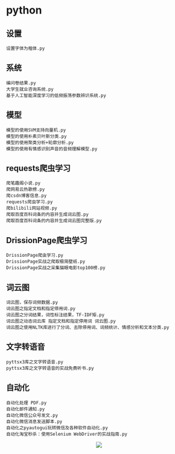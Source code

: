 # python
## 设置
    设置字体为楷体.py
## 系统
    编问卷结果.py
    大学生就业咨询系统.py
    基于人工智能深度学习的低频振荡参数辨识系统.py
## 模型
    模型的使用SVM支持向量机.py
    模型的使用朴素贝叶斯分类.py
    模型的使用聚类分析+轮廓分析.py
    模型的使用有情感识别声音的音频理解模型.py
## requests爬虫学习
    爬笔趣阁小说.py
    爬网易云热歌榜.py
    爬csdn博客信息.py
    requests爬虫学习.py
    爬bilibili网站视频.py
    爬取百度百科词条的内容并生成词云图.py
    爬取百度百科词条的内容并生成词云图完整版.py
## DrissionPage爬虫学习
    DrissionPage爬虫学习.py
    DrissionPage实战之爬取极简壁纸.py
    DrissionPage实战之采集猫眼电影top100榜.py
## 词云图
    词云图，保存词频数据.py
    词云图之指定文档和指定停用词.py
    词云图之分词结果，词性标注结果，TF-IDF矩.py
    词云图之动态词云库 指定文档和指定停用词 词云图.py
    词云图之使用NLTK库进行了分词、去除停用词、词频统计、情感分析和文本分类.py
## 文字转语音
    pyttsx3库之文字转语音.py
    pyttsx3库之文字转语音的实战免费听书.py
## 自动化
    自动化处理 PDF.py
    自动化邮件通知.py
    自动化微信公众号发文.py
    自动化微信消息发送脚本.py
    自动化之pyautogui玩转微信及各种软件自动化.py
    自动化淘宝秒杀：使用Selenium WebDriver的实战指南.py


<p align="center">
     <img src="https://capsule-render.vercel.app/api?type=waving&color=gradient&height=100&section=footer"/>
</p>


